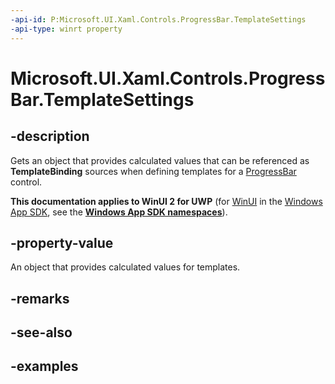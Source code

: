 ```yaml
---
-api-id: P:Microsoft.UI.Xaml.Controls.ProgressBar.TemplateSettings
-api-type: winrt property
---
```


# Microsoft.UI.Xaml.Controls.ProgressBar.TemplateSettings

<!--
public Microsoft.UI.Xaml.Controls.ProgressBarTemplateSettings TemplateSettings { get; }
-->

## -description

Gets an object that provides calculated values that can be referenced as **TemplateBinding** sources when defining templates for a [ProgressBar](progressbar.md) control.

**This documentation applies to WinUI 2 for UWP** (for [WinUI](/windows/apps/winui/winui3/) in the [Windows App SDK](/windows/apps/windows-app-sdk/), see the **[Windows App SDK namespaces](/windows/windows-app-sdk/api/winrt/)**).

## -property-value

An object that provides calculated values for templates.

## -remarks

## -see-also

## -examples

